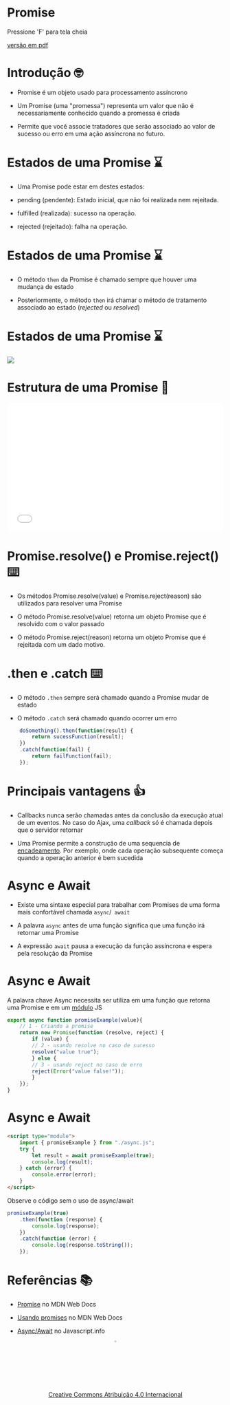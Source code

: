 <!-- .slide:  data-background-opacity="0.1" data-background-image="https://miro.medium.com/max/1800/1*6ahbWjp_g9hqhaTDSJOL1Q.png" data-transition="convex"  -->
# Promise
<!-- .element: style="margin-bottom:100px; font-size: 50px; color:white; font-family: Marker Felt;" -->

Pressione 'F' para tela cheia
<!-- .element: style="font-size: small; color:white;" -->

[versão em pdf](?print-pdf)
<!-- .element: style="font-size: small;" -->


<!-- .slide: data-background="#4AA791" data-transition="convex"  -->
# Introdução 🤓
<!-- .element: style="margin-bottom:50px; font-size: 40px; font-family: Marker Felt; color:#2B2625" -->

* Promise é um objeto usado para processamento assíncrono
<!-- .element: style="margin-bottom:50px; font-size: 23px; font-family: arial; color:#F5F5F5" -->

* Um Promise (uma "promessa") representa um valor que não é necessariamente conhecido quando a promessa é criada
<!-- .element: style="margin-bottom:50px; font-size: 23px; font-family: arial; color:#F5F5F5" -->

* Permite que você associe tratadores que serão associado ao valor de sucesso
ou erro em uma ação assíncrona no futuro.
<!-- .element: style="margin-bottom:50px; font-size: 23px; font-family: arial; color:#F5F5F5" -->


<!-- .slide: data-background="#4AA791" data-transition="convex"  -->
# Estados de uma Promise ⌛
<!-- .element: style="margin-bottom:50px; font-size: 40px; font-family: Marker Felt; color:#2B2625" -->

* Uma Promise pode estar em destes estados:
<!-- .element: style="margin-bottom:50px; font-size: 23px; font-family: arial; color:#F5F5F5" -->

  * pending (pendente): Estado inicial, que não foi realizada nem rejeitada.
  <!-- .element: style="margin-bottom:50px; font-size: 23px; font-family: arial; color:#F5F5F5" -->

  * fulfilled (realizada): sucesso na operação.
  <!-- .element: style="margin-bottom:50px; font-size: 23px; font-family: arial; color:#F5F5F5" -->

  * rejected (rejeitado):  falha na operação.
  <!-- .element: style="margin-bottom:50px; font-size: 23px; font-family: arial; color:#F5F5F5" -->


<!-- .slide: data-background="#4AA791" data-transition="convex"  -->
# Estados de uma Promise ⌛
<!-- .element: style="margin-bottom:50px; font-size: 40px; font-family: Marker Felt; color:#2B2625" -->

* O método `then` da Promise é chamado sempre que houver uma mudança de estado
<!-- .element: style="margin-bottom:50px; font-size: 23px; font-family: arial; color:#F5F5F5" -->

* Posteriormente, o método `then` irá chamar o método de tratamento associado ao estado (*rejected* ou *resolved*)
<!-- .element: style="margin-bottom:50px; font-size: 23px; font-family: arial; color:#F5F5F5" -->


<!-- .slide: data-background="#4AA791" data-transition="convex"  -->
# Estados de uma Promise ⌛
<!-- .element: style="margin-bottom:50px; font-size: 40px; font-family: Marker Felt; color:#2B2625" -->

<img src="https://warcontent.com/wp-content/uploads/2022/04/promise-javascript-6-1-1024x576.png"/>
<!-- .element: style="width: 600px; margin-bottom:40px; font-size: 23px; font-family: arial; color:#F5F5F5" -->


<!-- .slide: data-background="#4AA791" data-transition="convex"  -->
# Estrutura de uma Promise 🚀
<!-- .element: style="margin-bottom:50px; font-size: 40px; font-family: Marker Felt; color:#2B2625" -->

<iframe width="100%" height="300" src="//jsfiddle.net/prestesmachado/jzmtavw6/19/embedded/js/dark/" allowfullscreen="allowfullscreen" allowpaymentrequest frameborder="0"></iframe>


<!-- .slide: data-background="#4AA791" data-transition="convex"  -->
# Promise.resolve() e Promise.reject() ⌨️
<!-- .element: style="margin-bottom:50px; font-size: 40px; font-family: Marker Felt; color:#2B2625" -->

* Os métodos Promise.resolve(value) e Promise.reject(reason) são utilizados para resolver uma Promise
<!-- .element: style="margin-bottom:50px; font-size: 23px; font-family: arial; color:#F5F5F5" -->

* O método Promise.resolve(value) retorna um objeto Promise que é resolvido com o valor passado
<!-- .element: style="margin-bottom:50px; font-size: 23px; font-family: arial; color:#F5F5F5" -->

* O método Promise.reject(reason) retorna um objeto Promise que é rejeitada com um dado motivo.
<!-- .element: style="margin-bottom:50px; font-size: 23px; font-family: arial; color:#F5F5F5" -->


<!-- .slide: data-background="#4AA791" data-transition="convex"  -->
# .then e .catch ⌨️
<!-- .element: style="margin-bottom:50px; font-size: 40px; font-family: Marker Felt; color:#2B2625" -->

* O método `.then` sempre será chamado quando a Promise mudar de estado
<!-- .element: style="margin-bottom:50px; font-size: 23px; font-family: arial; color:#F5F5F5" -->

* O método `.catch` será chamado quando ocorrer um erro
<!-- .element: style="margin-bottom:50px; font-size: 23px; font-family: arial; color:#F5F5F5" -->

```javascript
    doSomething().then(function(result) {
        return sucessFunction(result);
    })
    .catch(function(fail) {
        return failFunction(fail);
    });
```
<!-- .element: style="margin-bottom:50px; font-size: 16px; font-family: arial; color:black; background-color: #F2FAF3;" -->


<!-- .slide: data-background="#4AA791" data-transition="convex"  -->
# Principais vantagens 👍
<!-- .element: style="margin-bottom:50px; font-size: 40px; font-family: Marker Felt; color:#2B2625" -->

* Callbacks nunca serão chamadas antes da conclusão da execução atual de um eventos. No caso do Ajax, uma *callback* só é chamada depois que o servidor retornar
<!-- .element: style="margin-bottom:70px; font-size: 25px; font-family: arial; color:#F5F5F5" -->

* Uma Promise permite a construção de uma sequencia de [encadeamento](https://developer.mozilla.org/pt-BR/docs/Web/JavaScript/Guide/Using_promises#encadeamento). Por exemplo, onde cada operação subsequente começa quando a operação anterior é bem sucedida
<!-- .element: style="margin-bottom:70px; font-size: 25px; font-family: arial; color:#F5F5F5" -->


<!-- .slide: data-background="#4AA791" data-transition="convex"  -->
# Async e Await
<!-- .element: style="margin-bottom:50px; font-size: 40px; font-family: Marker Felt; color:#2B2625" -->

* Existe uma sintaxe especial para trabalhar com Promises de uma forma mais confortável chamada `async`/` await`
<!-- .element: style="margin-bottom:70px; font-size: 25px; font-family: arial; color:#F5F5F5" -->

* A palavra `async` antes de uma função significa que uma função irá retornar uma Promise
<!-- .element: style="margin-bottom:70px; font-size: 25px; font-family: arial; color:#F5F5F5" -->

* A expressão `await` pausa a execução da função assíncrona e espera pela resolução da Promise
<!-- .element: style="margin-bottom:70px; font-size: 25px; font-family: arial; color:#F5F5F5" -->


<!-- .slide: data-background="#4AA791" data-transition="convex"  -->
# Async e Await
<!-- .element: style="margin-bottom:50px; font-size: 40px; font-family: Marker Felt; color:#2B2625" -->

A palavra chave Async necessita ser utiliza em uma função que retorna uma Promise e em um [módulo](https://javascript.info/modules-intro) JS
<!-- .element: style="margin-bottom:30px; font-size: 23px; font-family: arial; color:#F5F5F5" -->

```js
export async function promiseExample(value){
    // 1 - Criando a promise
    return new Promise(function (resolve, reject) {
        if (value) {
        // 2 - usando resolve no caso de sucesso
        resolve("value true");
        } else {
        // 3 - usando reject no caso de erro
        reject(Error("value false!"));
        }
    });
}
```
<!-- .element: style="margin-bottom:50px; font-size: 16px; font-family: arial; color:black; background-color: #F2FAF3;" -->


<!-- .slide: data-background="#4AA791" data-transition="convex"  -->
# Async e Await
<!-- .element: style="margin-bottom:50px; font-size: 40px; font-family: Marker Felt; color:#2B2625" -->

```html
<script type="module">
    import { promiseExample } from "./async.js";
    try {
        let result = await promiseExample(true);
        console.log(result);
    } catch (error) {
        console.error(error);
    }
</script>
```
<!-- .element: style="margin-bottom:50px; font-size: 16px; font-family: arial; color:black; background-color: #F2FAF3;" -->

Observe o código sem o uso de async/await
<!-- .element: style="margin-bottom:30px; font-size: 20px; font-family: arial; color:#F5F5F5" -->

```js
promiseExample(true)
    .then(function (response) {
        console.log(response);
    })
    .catch(function (error) {
        console.log(response.toString());
    });
```
<!-- .element: style="margin-bottom:50px; font-size: 16px; font-family: arial; color:black; background-color: #F2FAF3;" -->


<!-- .slide:  data-background-opacity="0.1" data-background-image="https://miro.medium.com/max/1800/1*6ahbWjp_g9hqhaTDSJOL1Q.png" data-transition="convex"  -->
# Referências 📚
<!-- .element: style="margin-bottom:50px; font-size: 50px; color:2B2625; font-family: Marker Felt;" -->

* [Promise](https://developer.mozilla.org/pt-BR/docs/Web/JavaScript/Reference/Global_Objects/Promise) no MDN Web Docs
<!-- .element: style="margin-bottom:40px; font-size: 20px; color:white; font-family: arial;" -->

* [Usando promises](https://developer.mozilla.org/pt-BR/docs/Web/JavaScript/Guide/Using_promises) no MDN Web Docs
<!-- .element: style="margin-bottom:40px; font-size: 20px; color:white; font-family: arial;" -->

* [Async/Await](https://javascript.info/async-await) no Javascript.info
<!-- .element: style="margin-bottom:40px; font-size: 20px; color:white; font-family: arial;" -->

<center>
<a href="https://rpmhub.dev" target="blanck"><img src="../../imgs/logo.png" alt="Rodrigo Prestes Machado" width="3%" height="3%" border=0 style="border:0; text-decoration:none; outline:none"></a><br/>
<a rel="license" href="http://creativecommons.org/licenses/by/4.0/">Creative Commons Atribuição 4.0 Internacional</a>
<!-- .element: style="margin-bottom:40px; font-size: 14px; color:white; font-family: arial;" -->